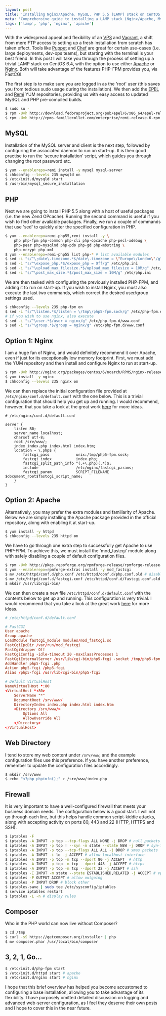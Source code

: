 ```yaml
---
layout: post
title: 'Installing Nginx/Apache, MySQL, PHP 5.5 (LAMP) stack on CentOS 6.4'
meta: 'Comprehensive guide to installing a LAMP stack (Nginx/Apache, MySQL, PHP 5.5) on CentOS 6.4 for robust web hosting on a VPS.'
tags: ['lamp', 'php', 'nginx', 'apache']
---
```


With the widespread appeal and flexibility of an [VPS](http://en.wikipedia.org/wiki/Virtual_private_server) and [Vagrant](http://www.vagrantup.com/), a shift from mere FTP access to setting up a fresh installation from scratch has taken effect.
Tools like [Puppet](http://puppetlabs.com/) and [Chef](http://www.opscode.com/chef/) are great for certain use-cases (i.e. large deployments, dev-ops teams), but starting with the terminal is your best friend.
In this post I will take you through the process of setting up a trivial LAMP stack on CentOS 6.4, with the option to use either [Apache](http://httpd.apache.org/) or [Nginx](http://nginx.com/).
Both will take advantage of the features PHP-FPM provides you, via FastCGI.

<!--more-->

The first step is to make sure you are logged in as the 'root' user (this saves you from tedious sudo usage during the installation).
We then add the [EPEL](http://fedoraproject.org/wiki/EPEL) and [Remi](http://rpms.famillecollet.com/) YUM repositories, providing us with easy access to updated MySQL and PHP pre-compiled builds.

```bash
$ sudo su -
$ rpm -Uvh http://download.fedoraproject.org/pub/epel/6/x86_64/epel-release-6-8.noarch.rpm
$ rpm -Uvh http://rpms.famillecollet.com/enterprise/remi-release-6.rpm
```

## MySQL

Installation of the MySQL server and client is the next step, followed by configuring the associated daemon to run on start-up.
It is then good practise to run the 'secure installation' script, which guides you through changing the root password etc.

```bash
$ yum --enablerepo=remi install -y mysql mysql-server
$ chkconfig --levels 235 mysqld on
$ /etc/init.d/mysqld start
$ /usr/bin/mysql_secure_installation
```

## PHP

Next we are going to install PHP 5.5 along with a host of useful packages (i.e. the new Zend OPcache).
Running the second command is useful if you wish to find other available packages.
Finally, we run a couple of commands that use 'sed' to quickly alter the specified configuration in PHP.

```bash
$ yum --enablerepo=remi-php55,remi install -y \
    php php-fpm php-common php-cli php-opcache php-pecl-xdebug \
    php-pear php-mysqlnd php-pdo php-gd php-mbstring \
    php-mcrypt php-xml
$ yum --enablerepo=remi-php55 list php-* # list available modules
$ sed -i "s/^\;date\.timezone.*$/date\.timezone = \"Europe\/London\"/g" /etc/php.ini
$ sed -i "s/^\expose_php.*$/expose_php = Off/g" /etc/php.ini
$ sed -i "s/^\upload_max_filesize.*$/upload_max_filesize = 10M/g" /etc/php.ini
$ sed -i "s/^\post_max_size.*$/post_max_size = 10M/g" /etc/php.ini
```

We are then tasked with configuring the previously installed PHP-FPM, and adding it to run on start-up.
If you wish to install Nginx, you must also execute the last two commands, which correct the desired user/group settings used.

```bash
$ chkconfig --levels 235 php-fpm on
$ sed -i "s/^\listen.*$/listen = \/tmp\/php5-fpm.sock/g" /etc/php-fpm.d/www.conf
# if you wish to use nginx, also execute
$ sed -i "s/^\user.*$/user = nginx/g" /etc/php-fpm.d/www.conf
$ sed -i "s/^\group.*$/group = nginx/g" /etc/php-fpm.d/www.conf
```

## Option 1: Nginx

I am a huge fan of Nginx, and would definitely recommend it over Apache, even if just for its exceptionally low memory footprint.
First, we must add the YUM repository and then install and configure Nginx to run at start-up.

```bash
$ rpm -Uvh http://nginx.org/packages/centos/6/noarch/RPMS/nginx-release-centos-6-0.el6.ngx.noarch.rpm
$ yum install -y nginx
$ chkconfig --levels 235 nginx on
```

We can then replace the initial configuration file provided at `/etc/nginx/conf.d/default.conf` with the one below.
This is a trivial configuration that should help you get up and running.
I would recommend, however, that you take a look at the great work [here](http://github.com/h5bp/server-configs-nginx) for more ideas.

```nginx
# /etc/nginx/conf.d/default.conf

server {
    listen 80;
    server_name localhost;
    charset utf-8;
    root /srv/www/;
    index index.php index.html index.htm;
    location ~ \.php$ {
        fastcgi_pass            unix:/tmp/php5-fpm.sock;
        fastcgi_index           index.php;
        fastcgi_split_path_info ^(.+\.php)(.*)$;
        include                 /etc/nginx/fastcgi_params;
        fastcgi_param           SCRIPT_FILENAME $document_root$fastcgi_script_name;
    }
}
```

## Option 2: Apache

Alternatively, you may prefer the extra modules and familiarity of Apache.
Below we are simply installing the Apache package provided in the official repository, along with enabling it at start-up.

```bash
$ yum install -y httpd
$ chkconfig --levels 235 httpd on
```

We have to go through one extra step to successfully get Apache to use PHP-FPM.
To achieve this, we must install the 'mod_fastcgi' module along with safely disabling a couple of default configuration files.

```bash
$ rpm -Uvh http://pkgs.repoforge.org/rpmforge-release/rpmforge-release-0.5.3-1.el6.rf.x86_64.rpm
$ yum --enablerepo=rpmforge-extras install -y mod_fastcgi
$ mv /etc/httpd/conf.d/php.conf /etc/httpd/conf.d/php.conf.old # disable mod_php
$ mv /etc/httpd/conf.d/fastcgi.conf /etc/httpd/conf.d/fastcgi.conf.old
$ mkdir /usr/lib/cgi-bin/
```

We can then create a new file `/etc/httpd/conf.d/default.conf` with the contents below to get up and running.
This configuration is very trivial.
I would recommend that you take a look at the great work [here](http://github.com/h5bp/server-configs-apache) for more ideas.

```conf
# /etc/httpd/conf.d/default.conf

# FastCGI
User apache
Group apache
LoadModule fastcgi_module modules/mod_fastcgi.so
FastCgiIpcDir /var/run/mod_fastcgi
FastCgiWrapper Off
FastCgiConfig -idle-timeout 20 -maxClassProcesses 1
FastCgiExternalServer /usr/lib/cgi-bin/php5-fcgi -socket /tmp/php5-fpm.sock -pass-header Authorization
AddHandler php5-fcgi .php
Action php5-fcgi /php5-fcgi
Alias /php5-fcgi /usr/lib/cgi-bin/php5-fcgi

# Default VirtualHost
NameVirtualHost *:80
<VirtualHost *:80>
    ServerName "*"
    DocumentRoot /srv/www/
    DirectoryIndex index.php index.html index.htm
    <Directory /srv/www/>
        Options All
        AllowOverride All
    </Directory>
</VirtualHost>
```

## Web Directory

I tend to store my web content under `/srv/www`, and the example configuration files use this preference.
If you have another preference, remember to update the configuration files accordingly.

```bash
$ mkdir /srv/www
$ echo "<?php phpinfo();" > /srv/www/index.php
```

## Firewall

It is very important to have a well-configured firewall that meets your business domain needs.
The configuration below is a good start.
I will not go through each line, but this helps handle common script-kiddie attacks, along with accepting activity on ports 80, 443 and 22 (HTTP, HTTPS and SSH).

```bash
$ iptables -F
$ iptables -A INPUT -p tcp --tcp-flags ALL NONE -j DROP # null packets
$ iptables -A INPUT -p tcp ! --syn -m state --state NEW -j DROP # syn-flood attacks
$ iptables -A INPUT -p tcp --tcp-flags ALL ALL -j DROP # xmas packets
$ iptables -A INPUT -i lo -j ACCEPT # allow localhost interface
$ iptables -A INPUT -p tcp -m tcp --dport 80 -j ACCEPT  # http
$ iptables -A INPUT -p tcp -m tcp --dport 443 -j ACCEPT # https
$ iptables -A INPUT -p tcp -m tcp --dport 22 -j ACCEPT # ssh
$ iptables -I INPUT -m state --state ESTABLISHED,RELATED -j ACCEPT # vps, run s/w updates
$ iptables -P OUTPUT ACCEPT # allow outgoing
$ iptables -P INPUT DROP # block other
$ iptables-save | sudo tee /etc/sysconfig/iptables
$ service iptables restart
$ iptables -L -n # display rules
```

## Composer

Who in the PHP world can now live without Composer?

```bash
$ cd /tmp
$ curl -sS https://getcomposer.org/installer | php
$ mv composer.phar /usr/local/bin/composer
```

## 3, 2, 1, Go...

```bash
$ /etc/init.d/php-fpm start
$ /etc/init.d/httpd start # apache
$ /etc/init.d/nginx start # nginx
```

I hope that this brief overview has helped you become accustomed to configuring a base installation, allowing you to take advantage of its flexibility.
I have purposely omitted detailed discussion on logging and advanced web-server configuration, as I feel they deserve their own posts and I hope to cover this in the near future.
